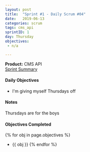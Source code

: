 ```yaml
---
layout: post
title:  "Sprint #1 - Daily Scrum #04"
date:   2019-06-13
categories: scrum
tags: cms_api
sprintID: 1
day: Thursday
objectives:
 - n/a

---
```



<b>Product:</b> CMS API  
[Sprint Summary](/blog/projects/cms-sprint-1)

#### Daily Objectives
* I'm giving myself Thursdays off

#### Notes

Thursdays are for the boys

#### Objectives Completed
{% for obj in page.objectives %}
* {{ obj }}
{% endfor %}

<!-- #### Lessons Learned
* Lorem ipsum dolor sit amet, id modo summo tibique nam, ei dolorem vituperata elaboraret quo, pro blandit appareat perfecto eu.
* Lorem ipsum dolor sit amet, id modo summo tibique nam, ei dolorem vituperata elaboraret quo, pro blandit appareat perfecto eu.

#### Plans for Tomorrow
* Lorem ipsum dolor sit amet, id modo summo tibique nam, ei dolorem vituperata elaboraret quo, pro blandit appareat perfecto eu.
* Lorem ipsum dolor sit amet, id modo summo tibique nam, ei dolorem vituperata elaboraret quo, pro blandit appareat perfecto eu. -->